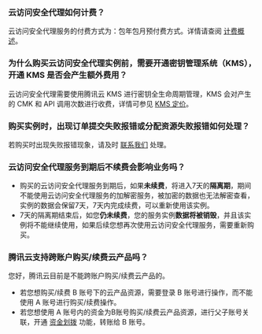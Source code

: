### 云访问安全代理如何计费？

云访问安全代理服务的付费方式为：包年包月预付费方式。详情请查阅 [计费概述](https://cloud.tencent.com/document/product/1303/53297)。

### 为什么购买云访问安全代理实例前，需要开通密钥管理系统（KMS），开通 KMS 是否会产生额外费用？

云访问安全代理需要使用腾讯云 KMS 进行密钥全生命周期管理，KMS 会对产生的 CMK 和 API 调用次数进行收费，详情可参见 [KMS 定价](https://cloud.tencent.com/product/kms/pricing)。

### 购买实例时，出现订单提交失败报错或分配资源失败报错如何处理？

若购买时出现失败报错现象，请及时 [联系我们](https://cloud.tencent.com/act/event/connect-service) 处理。
[](id:YFWAQDLFWDQHBXFHYXYWM)

### 云访问安全代理服务到期后不续费会影响业务吗？
- 购买的云访问安全代理服务到期后，如果**未续费**，将进入7天的**隔离期**，期间不能使用云访问安全代理服务的加解密服务，被加密的数据也无法解密查看，实例的数据会保留7天，7天内完成续费，可以重新使用该实例。 
- 7天的隔离期结束后，如您**仍未续费**，您的服务实例**数据将被销毁**，并且该实例将不能继续使用，如果后续您想再次使用云访问安全代理服务，需要重新购买。 

### 腾讯云支持跨账户购买/续费云产品吗？

您好，腾讯云目前是不能跨账户购买/续费云产品的。

- 若您想购买/续费 B 账号下的云产品资源，需要登录 B 账号进行操作，而不能使用 A 账号进行购买/续费操作。
- 若您想使用 A 账号内的资金为B账号购买/续费云产品资源，进行父子账号关联，开通 [资金划拨](https://cloud.tencent.com/document/product/555/37863#.E8.B5.84.E9.87.91.E8.B0.83.E6.8B.A8.E6.8C.87.E5.BC.95) 功能，转账给 B 账号。
